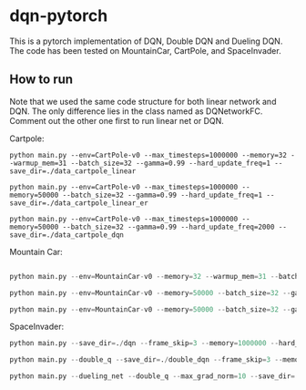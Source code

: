 # dqn-pytorch

This is a pytorch implementation of DQN, Double DQN and Dueling DQN. The code has been tested on MountainCar, CartPole, and SpaceInvader. 

## How to run

Note that we used the same code structure for both linear network and DQN. The only difference lies in the class named as DQNetworkFC. Comment out the other one first to run linear net or DQN.

Cartpole:
```
python main.py --env=CartPole-v0 --max_timesteps=1000000 --memory=32 --warmup_mem=31 --batch_size=32 --gamma=0.99 --hard_update_freq=1 --save_dir=./data_cartpole_linear

python main.py --env=CartPole-v0 --max_timesteps=1000000 --memory=50000 --batch_size=32 --gamma=0.99 --hard_update_freq=1 --save_dir=./data_cartpole_linear_er

python main.py --env=CartPole-v0 --max_timesteps=1000000 --memory=50000 --batch_size=32 --gamma=0.99 --hard_update_freq=2000 --save_dir=./data_cartpole_dqn
```

Mountain Car:
```python

python main.py --env=MountainCar-v0 --memory=32 --warmup_mem=31 --batch_size=32 --gamma=1 --max_episode=5000 --hard_update_freq=1 --max_epsilon_decay_steps=500000 --save_dir=./mountaincar_linear

python main.py --env=MountainCar-v0 --memory=50000 --batch_size=32 --gamma=1 --max_episode=5000 --hard_update_freq=1 --max_epsilon_decay_steps=500000 --save_dir=./mountaincar_linear_er

python main.py --env=MountainCar-v0 --memory=50000 --batch_size=32 --gamma=1 --max_episode=5000 --hard_update_freq=2000 --max_epsilon_decay_steps=500000 --save_dir=./mountaincar_dqn
```

SpaceInvader:
```python
python main.py --save_dir=./dqn --frame_skip=3 --memory=1000000 --hard_update_freq=10000 --gamma=0.99 --train_freq=4 --lr=0.00025 --initial_epsilon=1.0 --final_epsilon=0.1 --max_epsilon_decay_steps=1000000 --warmup_mem=50000 --max_timesteps=100000000 --save_interval=500 --render=1

python main.py --double_q --save_dir=./double_dqn --frame_skip=3 --memory=1000000 --hard_update_freq=30000 --gamma=0.99 --train_freq=4 --lr=0.00025 --initial_epsilon=1.0 --final_epsilon=0.01 --max_epsilon_decay_steps=1000000 --warmup_mem=50000 --max_timesteps=100000000 --save_interval=500 --render=1

python main.py --dueling_net --double_q --max_grad_norm=10 --save_dir=./dueling_double_dqn --frame_skip=3 --memory=1000000 --hard_update_freq=30000 --gamma=0.99 --train_freq=4 --lr=0.00025 --initial_epsilon=1.0 --final_epsilon=0.01 --max_epsilon_decay_steps=1000000 --warmup_mem=50000 --max_timesteps=100000000 --save_interval=500 --render=1
```
